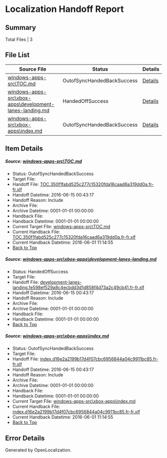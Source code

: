 # <a name='report-top'></a> Localization Handoff Report

## Summary
 Total Files | 3

## File List
 Source File | Status | Details 
 ----------- | ------ | ------- 
 [windows-apps-src\TOC.md](https://github.com/Microsoft/windows-apps/blob/b94df28172a0ffa33e69e7d20c83c715a1bfdb52/windows-apps-src/TOC.md) | OutofSyncHandedBackSuccess | [Details](#6c74e79fa9e6bb1fc92ff8e14ee3a75db84c5a253779)
 [windows-apps-src\xbox-apps\development-lanes-landing.md](https://github.com/Microsoft/windows-apps/blob/b94df28172a0ffa33e69e7d20c83c715a1bfdb52/windows-apps-src/xbox-apps/development-lanes-landing.md) | HandedOffSuccess | [Details](#3fa8248662a4ad08d46e89c6c5b14ace56212b623832)
 [windows-apps-src\xbox-apps\index.md](https://github.com/Microsoft/windows-apps/blob/b94df28172a0ffa33e69e7d20c83c715a1bfdb52/windows-apps-src/xbox-apps/index.md) | OutofSyncHandedBackSuccess | [Details](#d50602cf6ba7041d34200e8bc93a14188038b5ae3892)

## Item Details
##### <a name='6c74e79fa9e6bb1fc92ff8e14ee3a75db84c5a253779'></a> Source: [windows-apps-src\TOC.md](https://github.com/Microsoft/windows-apps/blob/b94df28172a0ffa33e69e7d20c83c715a1bfdb52/windows-apps-src/TOC.md)
* Status: OutofSyncHandedBackSuccess
* Target File: 
* Handoff File: [TOC.350f1fabd525c277c15320fda16caad6a319dd0a.fr-fr.xlf](https://github.com/Microsoft/WDG.handoff/blob/8caa8aa3f7f9eebf4080e6a1eb11d01f7b9ddfff/ol-handoff/Microsoft/windows-apps.fr-fr/master/TOC.350f1fabd525c277c15320fda16caad6a319dd0a.fr-fr.xlf)
* Handoff Datetime: 2016-06-15 00:43:17
* Handoff Reason: Include
* Archive File: 
* Archive Datetime: 0001-01-01 00:00:00
* Handback File: 
* Handback Datetime: 0001-01-01 00:00:00
* Current Target File: [windows-apps-src\TOC.md](https://github.com/Microsoft/windows-apps.fr-fr/blob/4fd034ee0818d4ba89d02b1962907785cf482d02/windows-apps-src/TOC.md)
* Current Handback File: [TOC.350f1fabd525c277c15320fda16caad6a319dd0a.fr-fr.xlf](https://github.com/Microsoft/WDG.handback/blob/3cd0211fda67d616b1db017fe2ea03a8b1a819f8/ol-handback/Microsoft/windows-apps.fr-fr/master/TOC.350f1fabd525c277c15320fda16caad6a319dd0a.fr-fr.xlf)
* Current Handback Datetime: 2016-06-01 11:14:55
* [Back to Top](#report-top)

##### <a name='3fa8248662a4ad08d46e89c6c5b14ace56212b623832'></a> Source: [windows-apps-src\xbox-apps\development-lanes-landing.md](https://github.com/Microsoft/windows-apps/blob/b94df28172a0ffa33e69e7d20c83c715a1bfdb52/windows-apps-src/xbox-apps/development-lanes-landing.md)
* Status: HandedOffSuccess
* Target File: 
* Handoff File: [development-lanes-landing.1e598ef529a8c4ecbdd3d1d858f4d73a2c49cb41.fr-fr.xlf](https://github.com/Microsoft/WDG.handoff/blob/8caa8aa3f7f9eebf4080e6a1eb11d01f7b9ddfff/ol-handoff/Microsoft/windows-apps.fr-fr/master/development-lanes-landing.1e598ef529a8c4ecbdd3d1d858f4d73a2c49cb41.fr-fr.xlf)
* Handoff Datetime: 2016-06-15 00:43:17
* Handoff Reason: Include
* Archive File: 
* Archive Datetime: 0001-01-01 00:00:00
* Handback File: 
* Handback Datetime: 0001-01-01 00:00:00
* [Back to Top](#report-top)

##### <a name='d50602cf6ba7041d34200e8bc93a14188038b5ae3892'></a> Source: [windows-apps-src\xbox-apps\index.md](https://github.com/Microsoft/windows-apps/blob/b94df28172a0ffa33e69e7d20c83c715a1bfdb52/windows-apps-src/xbox-apps/index.md)
* Status: OutofSyncHandedBackSuccess
* Target File: 
* Handoff File: [index.d16e2a2199b17d4f07cbc6956844a04c9911bc85.fr-fr.xlf](https://github.com/Microsoft/WDG.handoff/blob/8caa8aa3f7f9eebf4080e6a1eb11d01f7b9ddfff/ol-handoff/Microsoft/windows-apps.fr-fr/master/index.d16e2a2199b17d4f07cbc6956844a04c9911bc85.fr-fr.xlf)
* Handoff Datetime: 2016-06-15 00:43:17
* Handoff Reason: Include
* Archive File: 
* Archive Datetime: 0001-01-01 00:00:00
* Handback File: 
* Handback Datetime: 0001-01-01 00:00:00
* Current Target File: [windows-apps-src\xbox-apps\index.md](https://github.com/Microsoft/windows-apps.fr-fr/blob/4fd034ee0818d4ba89d02b1962907785cf482d02/windows-apps-src/xbox-apps/index.md)
* Current Handback File: [index.d16e2a2199b17d4f07cbc6956844a04c9911bc85.fr-fr.xlf](https://github.com/Microsoft/WDG.handback/blob/3cd0211fda67d616b1db017fe2ea03a8b1a819f8/ol-handback/Microsoft/windows-apps.fr-fr/master/index.d16e2a2199b17d4f07cbc6956844a04c9911bc85.fr-fr.xlf)
* Current Handback Datetime: 2016-06-01 11:14:55
* [Back to Top](#report-top)


## Error Details

Generated by OpenLocalization.
